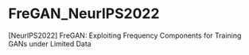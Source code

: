 # FreGAN_NeurIPS2022
[NeurIPS2022] FreGAN: Exploiting Frequency Components for Training GANs under Limited Data

